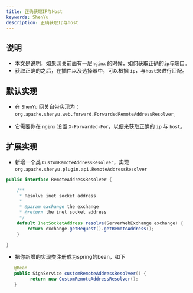 ```yaml
---
title: 正确获取IP与Host
keywords: ShenYu
description: 正确获取Ip与host
---
```


## 说明

* 本文是说明，如果网关前面有一层`nginx` 的时候，如何获取正确的`ip`与端口。
* 获取正确的之后，在插件以及选择器中，可以根据 `ip`，与`host`来进行匹配。

## 默认实现

* 在 `ShenYu` 网关自带实现为：`org.apache.shenyu.web.forward.ForwardedRemoteAddressResolver`。

* 它需要你在 `nginx` 设置 `X-Forwarded-For`，以便来获取正确的 `ip` 与 `host`。


## 扩展实现

* 新增一个类 `CustomRemoteAddressResolver`，实现`org.apache.shenyu.plugin.api.RemoteAddressResolver`

```java
public interface RemoteAddressResolver {

    /**
     * Resolve inet socket address.
     *
     * @param exchange the exchange
     * @return the inet socket address
     */
    default InetSocketAddress resolve(ServerWebExchange exchange) {
        return exchange.getRequest().getRemoteAddress();
    }

}
```

* 把你新增的实现类注册成为spring的bean，如下

```java
   @Bean
   public SignService customRemoteAddressResolver() {
         return new CustomRemoteAddressResolver();
   }
```





